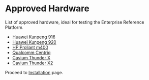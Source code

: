 # Approved Hardware

List of approved hardware, ideal for testing the Enterprise Reference Platform.

- [Huawei Kunpeng 916](http://open-estuary.org/d05/)
- [Huawei Kunpeng 920](http://open-estuary.org/d06/)
- [HP Proliant m400](https://www.cdw.com/shop/products/HPE-ProLiant-m400-X-Gene-2.4-GHz-64-GB-0-GB/3516636.aspx)
- [Qualcomm Centriq](https://developer.qualcomm.com/)
- [Cavium Thunder X](http://www.cavium.com/ThunderX_ARM_Processors.html)
- [Cavium Thunder X2](https://www.marvell.com/server-processors/thunderx2-arm-processors/)

Proceed to [Installation](../Installation/README.md) page.
